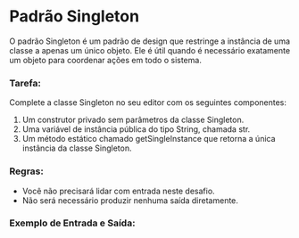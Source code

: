 # Padrão Singleton

O padrão Singleton é um padrão de design que restringe a instância de uma classe a apenas um único objeto. Ele é útil quando é necessário exatamente um objeto para coordenar ações em todo o sistema.

### Tarefa:
Complete a classe Singleton no seu editor com os seguintes componentes:

1. Um construtor privado sem parâmetros da classe Singleton.
2. Uma variável de instância pública do tipo String, chamada str.
3. Um método estático chamado getSingleInstance que retorna a única instância da classe Singleton.

### Regras:

- Você não precisará lidar com entrada neste desafio.
- Não será necessário produzir nenhuma saída diretamente.

### Exemplo de Entrada e Saída:

